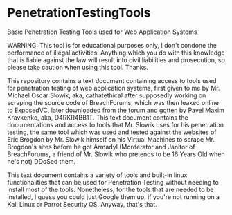 # PenetrationTestingTools
Basic Penetration Testing Tools used for Web Application Systems

WARNING: This tool is for educational purposes only, I don't condone the performance of illegal activities. Anything which you do with this knowledge that is liable against the law will result into civil liabilities and prosecution, so please take caution when using this tool. Thanks.

This repository contains a text document containing access to tools used for penetration testing of web application systems, first given to me by Mr. Michael Oscar Slowik, aka, cathatethical after supposedly working on scraping the source code of BreachForums, which was then leaked online to ExposedVC, later downloaded from the forum and gotten by Pavel Maxim Kravkenko, aka, D4RKR4BB1T. This text document contains the documentations and access to tools that Mr. Slowik uses for his penetration testing, the same tool which was used and tested against the websites of Eric Brogdon by Mr. Slowik himself on his Virtual Machines to scrape Mr. Brogdon's sites before he got Armadyl (Morderator and Janitor of BreachForums, a friend of Mr. Slowik who pretends to be 16 Years Old when he's not) DDoSed them.

This text document contains a variety of tools and built-in linux functionalities that can be used for Penetration Testing without needing to install most of the tools. Nonetheless, for the tools that are needed to be installed, I guess you could just Google them up, if you're not running on a Kali Linux or Parrot Security OS. Anyway, that's that.
